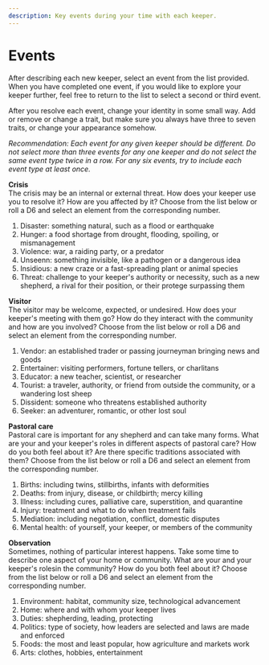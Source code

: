 ```yaml
---
description: Key events during your time with each keeper.
---
```


# Events

After describing each new keeper, select an event from the list provided. When you have completed one event, if you would like to explore your keeper further, feel free to return to the list to select a second or third event. 

After you resolve each event, change your identity in some small way. Add or remove or change a trait, but make sure you always have three to seven traits, or change your appearance somehow.

_Recommendation: Each event for any given keeper should be different. Do not select more than three events for any one keeper and do not select the same event type twice in a row. For any six events, try to include each event type at least once._

**Crisis**  
The crisis may be an internal or external threat. How does your keeper use you to resolve it? How are you affected by it? Choose from the list below or roll a D6 and select an element from the corresponding number.

1. Disaster: something natural, such as a flood or earthquake
2. Hunger: a food shortage from drought, flooding, spoiling, or mismanagement
3. Violence: war, a raiding party, or a predator
4. Unseenn: something invisible, like a pathogen or a dangerous idea
5. Insidious: a new craze or a fast-spreading plant or animal species
6. Threat: challenge to your keeper's authority or necessity, such as a new shepherd, a rival for their position, or their protege surpassing them

**Visitor**  
The visitor may be welcome, expected, or undesired. How does your keeper's meeting with them go? How do they interact with the community and how are you involved? Choose from the list below or roll a D6 and select an element from the corresponding number.

1. Vendor: an established trader or passing journeyman bringing news and goods
2. Entertainer: visiting performers, fortune tellers, or charlitans
3. Educator: a new teacher, scientist, or researcher
4. Tourist: a traveler, authority, or friend from outside the community, or a wandering lost sheep
5. Dissident: someone who threatens established authority
6. Seeker: an adventurer, romantic, or other lost soul

**Pastoral care**  
Pastoral care is important for any shepherd and can take many forms. What are your and your keeper's roles in different aspects of pastoral care? How do you both feel about it? Are there specific traditions associated with them? Choose from the list below or roll a D6 and select an element from the corresponding number.

1. Births: including twins, stillbirths, infants with deformities
2. Deaths: from injury, disease, or childbirth; mercy killing
3. Illness: including cures, palliative care, superstition, and quarantine
4. Injury: treatment and what to do when treatment fails
5. Mediation: including negotiation, conflict, domestic disputes
6. Mental health: of yourself, your keeper, or members of the community

**Observation**  
Sometimes, nothing of particular interest happens. Take some time to describe one aspect of your home or community. What are your and your keeper's rolesin the community? How do you both feel about it? Choose from the list below or roll a D6 and select an element from the corresponding number.

1. Environment: habitat, community size, technological advancement
2. Home: where and with whom your keeper lives
3. Duties: shepherding, leading, protecting
4. Politics: type of society, how leaders are selected and laws are made and enforced
5. Foods: the most and least popular, how agriculture and markets work
6. Arts: clothes, hobbies, entertainment

